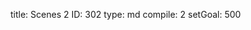 title:          Scenes 2
ID:             302
type:           md
compile:        2
setGoal:        500


